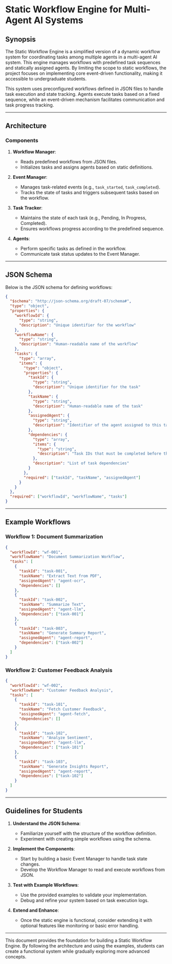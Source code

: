 # Static Workflow Engine for Multi-Agent AI Systems

## **Synopsis**
The Static Workflow Engine is a simplified version of a dynamic workflow system for coordinating tasks among multiple agents in a multi-agent AI system. This engine manages workflows with predefined task sequences and statically assigned agents. By limiting the scope to static workflows, the project focuses on implementing core event-driven functionality, making it accessible to undergraduate students.

This system uses preconfigured workflows defined in JSON files to handle task execution and state tracking. Agents execute tasks based on a fixed sequence, while an event-driven mechanism facilitates communication and task progress tracking.

---

## **Architecture**

### **Components**
1. **Workflow Manager**:
   - Reads predefined workflows from JSON files.
   - Initializes tasks and assigns agents based on static definitions.

2. **Event Manager**:
   - Manages task-related events (e.g., `task_started`, `task_completed`).
   - Tracks the state of tasks and triggers subsequent tasks based on the workflow.

3. **Task Tracker**:
   - Maintains the state of each task (e.g., Pending, In Progress, Completed).
   - Ensures workflows progress according to the predefined sequence.

4. **Agents**:
   - Perform specific tasks as defined in the workflow.
   - Communicate task status updates to the Event Manager.

---

## **JSON Schema**
Below is the JSON schema for defining workflows:

```json
{
  "$schema": "http://json-schema.org/draft-07/schema#",
  "type": "object",
  "properties": {
    "workflowId": {
      "type": "string",
      "description": "Unique identifier for the workflow"
    },
    "workflowName": {
      "type": "string",
      "description": "Human-readable name of the workflow"
    },
    "tasks": {
      "type": "array",
      "items": {
        "type": "object",
        "properties": {
          "taskId": {
            "type": "string",
            "description": "Unique identifier for the task"
          },
          "taskName": {
            "type": "string",
            "description": "Human-readable name of the task"
          },
          "assignedAgent": {
            "type": "string",
            "description": "Identifier of the agent assigned to this task"
          },
          "dependencies": {
            "type": "array",
            "items": {
              "type": "string",
              "description": "Task IDs that must be completed before this task"
            },
            "description": "List of task dependencies"
          }
        },
        "required": ["taskId", "taskName", "assignedAgent"]
      }
    }
  },
  "required": ["workflowId", "workflowName", "tasks"]
}
```

---

## **Example Workflows**

### Workflow 1: Document Summarization
```json
{
  "workflowId": "wf-001",
  "workflowName": "Document Summarization Workflow",
  "tasks": [
    {
      "taskId": "task-001",
      "taskName": "Extract Text from PDF",
      "assignedAgent": "agent-ocr",
      "dependencies": []
    },
    {
      "taskId": "task-002",
      "taskName": "Summarize Text",
      "assignedAgent": "agent-llm",
      "dependencies": ["task-001"]
    },
    {
      "taskId": "task-003",
      "taskName": "Generate Summary Report",
      "assignedAgent": "agent-report",
      "dependencies": ["task-002"]
    }
  ]
}
```

### Workflow 2: Customer Feedback Analysis
```json
{
  "workflowId": "wf-002",
  "workflowName": "Customer Feedback Analysis",
  "tasks": [
    {
      "taskId": "task-101",
      "taskName": "Fetch Customer Feedback",
      "assignedAgent": "agent-fetch",
      "dependencies": []
    },
    {
      "taskId": "task-102",
      "taskName": "Analyze Sentiment",
      "assignedAgent": "agent-llm",
      "dependencies": ["task-101"]
    },
    {
      "taskId": "task-103",
      "taskName": "Generate Insights Report",
      "assignedAgent": "agent-report",
      "dependencies": ["task-102"]
    }
  ]
}
```

---

## **Guidelines for Students**
1. **Understand the JSON Schema**:
   - Familiarize yourself with the structure of the workflow definition.
   - Experiment with creating simple workflows using the schema.

2. **Implement the Components**:
   - Start by building a basic Event Manager to handle task state changes.
   - Develop the Workflow Manager to read and execute workflows from JSON.

3. **Test with Example Workflows**:
   - Use the provided examples to validate your implementation.
   - Debug and refine your system based on task execution logs.

4. **Extend and Enhance**:
   - Once the static engine is functional, consider extending it with optional features like monitoring or basic error handling.

---

This document provides the foundation for building a Static Workflow Engine. By following the architecture and using the examples, students can create a functional system while gradually exploring more advanced concepts.
